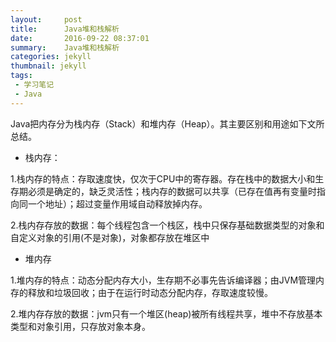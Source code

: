 ```yaml
---
layout:     post
title:      Java堆和栈解析
date:       2016-09-22 08:37:01
summary:    Java堆和栈解析
categories: jekyll
thumbnail: jekyll
tags:
 - 学习笔记
 - Java
---
```


Java把内存分为栈内存（Stack）和堆内存（Heap）。其主要区别和用途如下文所总结。

- 栈内存：

1.栈内存的特点：存取速度快，仅次于CPU中的寄存器。存在栈中的数据大小和生存期必须是确定的，缺乏灵活性；栈内存的数据可以共享（已存在值再有变量时指向同一个地址）；超过变量作用域自动释放掉内存。


2.栈内存存放的数据：每个线程包含一个栈区，栈中只保存基础数据类型的对象和自定义对象的引用(不是对象)，对象都存放在堆区中

- 堆内存

1.堆内存的特点：动态分配内存大小，生存期不必事先告诉编译器；由JVM管理内存的释放和垃圾回收；由于在运行时动态分配内存，存取速度较慢。


2.堆内存存放的数据：jvm只有一个堆区(heap)被所有线程共享，堆中不存放基本类型和对象引用，只存放对象本身。




